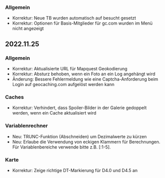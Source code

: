 
### Allgemein
- Korrektur: Neue TB wurden automatisch auf besucht gesetzt
- Korrektur: Optionen für Basis-Mitglieder für gc.com wurden im Menü nicht angezeigt

## 2022.11.25

### Allgemein
- Korrektur: Aktualisierte URL für Mapquest Geokodierung
- Korrektur: Absturz behoben, wenn ein Foto an ein Log angehängt wird
- Änderung: Bessere Fehlermeldung wie eine Captcha-Anforderung beim Login auf geocaching.com aufgelöst werden kann

### Caches
- Korrektur: Verhindert, dass Spoiler-Bilder in der Galerie gedoppelt werden, wenn ein Cache aktualisiert wird

### Variablenrechner
- Neu: TRUNC-Funktion (Abschneiden) um Dezimalwerte zu kürzen
- Neu: Erlaube die Verwendung von eckigen Klammern für Berechnungen. Für Variablenbereiche verwende bitte z.B. \[:1-5\].

### Karte
- Korrektur: Zeige richtige DT-Markierung für D4.0 und D4.5 an
